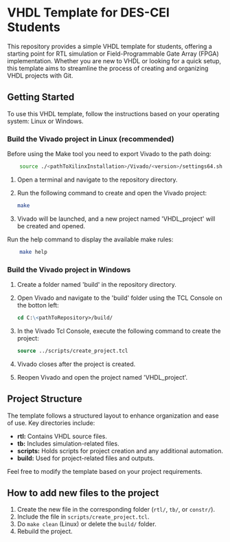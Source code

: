 # VHDL Template for DES-CEI Students

This repository provides a simple VHDL template for students, offering a starting point for RTL simulation or Field-Programmable Gate Array (FPGA) implementation. Whether you are new to VHDL or looking for a quick setup, this template aims to streamline the process of creating and organizing VHDL projects with Git.

## Getting Started

To use this VHDL template, follow the instructions based on your operating system: Linux or Windows.

### Build the Vivado project in Linux (recommended)

Before using the Make tool you need to export Vivado to the path doing:

```bash
    source ./<pathToXilinxInstallation>/Vivado/<version>/settings64.sh
```

1. Open a terminal and navigate to the repository directory.
2. Run the following command to create and open the Vivado project:

    ```bash
    make
    ```

3. Vivado will be launched, and a new project named 'VHDL_project' will be created and opened.

Run the help command to display the available make rules:

```bash
    make help
```

### Build the Vivado project in Windows

1. Create a folder named 'build' in the repository directory.
2. Open Vivado and navigate to the 'build' folder using the TCL Console on the botton left:

    ```tcl
    cd C:\<pathToRepository>/build/
    ```

3. In the Vivado Tcl Console, execute the following command to create the project:

    ```tcl
    source ../scripts/create_project.tcl
    ```

4. Vivado closes after the project is created.
5. Reopen Vivado and open the project named 'VHDL_project'.

## Project Structure

The template follows a structured layout to enhance organization and ease of use. Key directories include:

- **rtl:** Contains VHDL source files.
- **tb:** Includes simulation-related files.
- **scripts:** Holds scripts for project creation and any additional automation.
- **build:** Used for project-related files and outputs.

Feel free to modify the template based on your project requirements.

## How to add new files to the project

1. Create the new file in the corresponding folder (`rtl/`, `tb/`, or `constr/`).
2. Include the file in `scripts/create_project.tcl`.
3. Do `make clean` (Linux) or delete the `build/` folder.
4. Rebuild the project.
